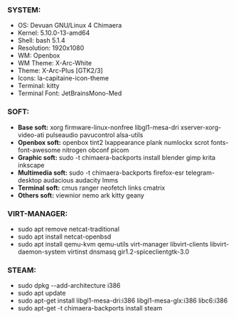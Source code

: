 ### SYSTEM:
* OS: Devuan GNU/Linux 4 Chimaera 
* Kernel: 5.10.0-13-amd64 
* Shell: bash 5.1.4 
* Resolution: 1920x1080 
* WM: Openbox 
* WM Theme: X-Arc-White 
* Theme: X-Arc-Plus [GTK2/3] 
* Icons: la-capitaine-icon-theme
* Terminal: kitty 
* Terminal Font: JetBrainsMono-Med 

### SOFT:
* **Base soft:** xorg firmware-linux-nonfree libgl1-mesa-dri xserver-xorg-video-ati pulseaudio pavucontrol alsa-utils
* **Openbox soft:** openbox tint2 lxappearance plank numlockx scrot fonts-font-awesome nitrogen obconf picom
* **Graphic soft:** sudo -t chimaera-backports install blender gimp krita inkscape 
* **Multimedia soft:** sudo -t chimaera-backports  firefox-esr telegram-desktop audacious audacity lmms
* **Terminal soft:** cmus ranger neofetch links cmatrix
* **Others soft:** viewnior nemo ark kitty geany


### VIRT-MANAGER:
* sudo apt remove netcat-traditional
* sudo apt install netcat-openbsd
* sudo apt install qemu-kvm qemu-utils virt-manager libvirt-clients libvirt-daemon-system virtinst dnsmasq gir1.2-spiceclientgtk-3.0

### STEAM:
* sudo dpkg --add-architecture i386
* sudo apt update
* sudo apt-get install  libgl1-mesa-dri:i386 libgl1-mesa-glx:i386 libc6:i386
* sudo apt-get -t chimaera-backports install steam